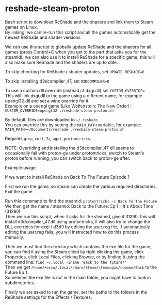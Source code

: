 # reshade-steam-proton
Bash script to download ReShade and the shaders and link them to Steam games on Linux.  
By linking, we can re-run this script and all the games automatically get the newest ReShade and shader versions.


We can use this script to globally update ReShade and the shaders for all games (press Control+C when you get to the part that asks you for the steamid), we can also use it to install ReShade for a specific game, this will also make sure ReShade and the shaders are up to date.

To skip checking for ReShade / shader updates, set `UPDATE_RESHADE=0`

To skip installing d3dcompiler_47, set `D3DCOMPILER=0`

To use a custom dll override (instead of dxgi.dll) set `CUSTOM_OVERRIDE=`  
This will link dxgi.dll to the game using a different name, for example opengl32.dll and set a wine override for it.  
Example on a opengl game (Like Wolfenstein: The New Order): `CUSTOM_OVERRIDE=opengl32 ./reshade-steam-proton.sh`

By default, files are downloaded to `~/.reshade`  
You can override this by setting the `MAIN_PATH` variable, for example: `MAIN_PATH=~/Documents/reshade ./reshade-steam-proton.sh`

Requires `grep`, `curl`, `7z`, `wget`, `protontricks`.

NOTE: Overriding and installing the d3dcompiler_47 dll seems to occasionally fail with proton-ge under protontricks, switch to Steam's proton before running, you can switch back to proton-ge after.

Example usage:

If we want to install ReShade on Back To The Future Episode 1:

First we run the game, so steam can create the various required directories. Exit the game.

Run this command to find the steamid: `protontricks -s Back To The Future`  
We then get the name / steamid: Back to the Future: Ep 1 - It's About Time (31290)  
Then we run this script, when it asks for the steamid, give it 31290, this will install d3dcompiler_47.dll using protontricks, it will also try to change the DLL overrides for dxgi / d3d9 by editing the user.reg file, if automatically editing the user.reg fails, you will instructed how to do this process manually.

Then we must find the directory which contains the exe file for the game, you can find it using the Steam client by right clicking the game, click Properties, click Local Files, clicking Browse, or by finding it using the command line: `find ~/.local -iname 'Back to the future*'`  
Then we get `/home/kevin/.local/share/Steam/steamapps/common/Back` to the Future Ep 1  
Sometimes the exe file is not in the main folder, you might have to look in subdirectories.

Finally we are asked to run the game, set the paths to the folders in the ReShade settings for the Effects / Textures.
